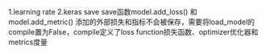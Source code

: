 1.learning rate
2.keras save
save函数model.add_loss() 和 model.add_metric() 添加的外部损失和指标不会被保存，需要将load_model的compile置为False，compile定义了loss function损失函数、optimizer优化器和metrics度量
